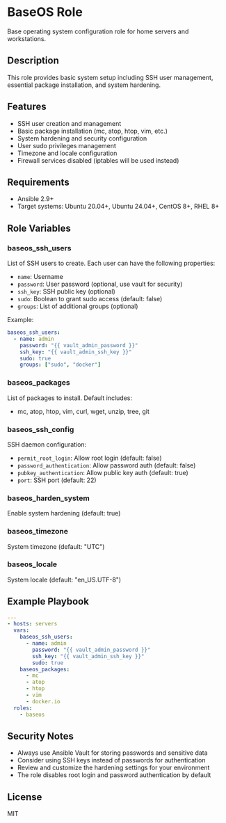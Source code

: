 # BaseOS Role

Base operating system configuration role for home servers and workstations.

## Description

This role provides basic system setup including SSH user management, essential package installation, and system hardening.

## Features

- SSH user creation and management
- Basic package installation (mc, atop, htop, vim, etc.)
- System hardening and security configuration
- User sudo privileges management
- Timezone and locale configuration
- Firewall services disabled (iptables will be used instead)

## Requirements

- Ansible 2.9+
- Target systems: Ubuntu 20.04+, Ubuntu 24.04+, CentOS 8+, RHEL 8+

## Role Variables

### baseos_ssh_users
List of SSH users to create. Each user can have the following properties:
- `name`: Username
- `password`: User password (optional, use vault for security)
- `ssh_key`: SSH public key (optional)
- `sudo`: Boolean to grant sudo access (default: false)
- `groups`: List of additional groups (optional)

Example:
```yaml
baseos_ssh_users:
  - name: admin
    password: "{{ vault_admin_password }}"
    ssh_key: "{{ vault_admin_ssh_key }}"
    sudo: true
    groups: ["sudo", "docker"]
```

### baseos_packages
List of packages to install. Default includes:
- mc, atop, htop, vim, curl, wget, unzip, tree, git

### baseos_ssh_config
SSH daemon configuration:
- `permit_root_login`: Allow root login (default: false)
- `password_authentication`: Allow password auth (default: false)
- `pubkey_authentication`: Allow public key auth (default: true)
- `port`: SSH port (default: 22)

### baseos_harden_system
Enable system hardening (default: true)

### baseos_timezone
System timezone (default: "UTC")

### baseos_locale
System locale (default: "en_US.UTF-8")

## Example Playbook

```yaml
---
- hosts: servers
  vars:
    baseos_ssh_users:
      - name: admin
        password: "{{ vault_admin_password }}"
        ssh_key: "{{ vault_admin_ssh_key }}"
        sudo: true
    baseos_packages:
      - mc
      - atop
      - htop
      - vim
      - docker.io
  roles:
    - baseos
```

## Security Notes

- Always use Ansible Vault for storing passwords and sensitive data
- Consider using SSH keys instead of passwords for authentication
- Review and customize the hardening settings for your environment
- The role disables root login and password authentication by default

## License

MIT

